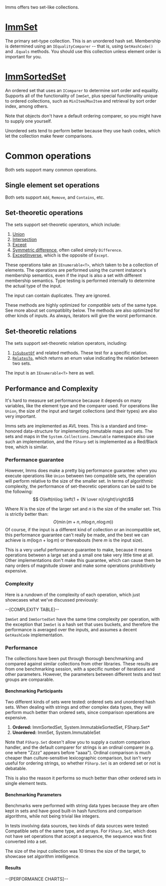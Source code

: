 Imms offers two set-like collections.
# [ImmSet](T:ImmSet'1)
The primary set-type collection. This is an unordered hash set. Membership is determined using an `IEqualityComparer` -- that is, using `GetHashCode()` and `.Equals` methods. You should use this collection unless element order is important for you.
# [ImmSortedSet](T:ImmSortedSet'1)
An ordered set that uses an `IComparer` to determine sort order and equality. Supports all of the functionality of `ImmSet`, plus special functionality unique to ordered collections, such as `MinItem`/`MaxItem` and retrieval by sort order index, among others.
	
Note that objects don't have a default ordering comparer, so you might have to supply one yourself.

Unordered sets tend to perform better because they use hash codes, which let the collection make fewer comparisons.
# Common operations
Both sets support many common operations.
## Single element set operations
Both sets support `Add`, `Remove`, and `Contains`, etc.
## Set-theoretic operations
The sets support set-theoretic operators, which include:
1. [Union](M:AbstractSet'2.Union)
2. [Intersection](M:AbstractSet'2.Intersect)
3. [Except](M:AbstractSet'2.Except)
4. [Symmetric difference](M:AbstractSet'2.Difference), often called simply `Difference`.
5. [ExceptInverse](M:AbstractSet'2.ExceptWith), which is the opposite of `Except`.

These operations take an `IEnumerable<T>`, which taken to be a collection of elements. The operations are performed using the current instance's membership semantics, even if the input is also a set with different membership semantics. Type testing is performed internally to determine the actual type of the input.

The input can contain duplicates. They are ignored.

These methods are highly optimized for *compatible* sets of the same type. See more about set compatiblity below. The methods are also optimized for other kinds of inputs. As always, iterators will give the worst performance.
## Set-theoretic relations
The sets support set-theoretic relation operators, including:
1. [`IsSubsetOf`](M:AbstractSet'2.IsSubsetOf) and related methods. These test for a specific relation.
2. [`RelatesTo`](M:AbstractSet'2.RelatesTo), which returns an enum value indicating the relation between two sets.

The input is an `IEnumerable<T>` here as well.
## Performance and Complexity
It's hard to measure set performance because it depends on many variables, like the element type and the comparer used. For operations like `Union`, the size of the input and target collections (and their types) are also very important.

Imms sets are implemented as AVL trees. This is a standard and time-honored data-structure for implementing immutable maps and sets. The sets and maps in the `System.Collections.Immutable` namespace also use such an implementation, and the `FSharp` set is implemented as a Red/Black tree, which is similar.
### Performance guarantee
However, Imms does make a pretty big performance guarantee: when you execute operations like `Union` between two compatible sets, the operation will perform relative to the size of the smaller set. In terms of algorithmic complexity, the performance of set-theoretic operations can be said to be the following:
$$ O\left(n\log \left(1 + {N \over n}\right)\right)$$

Where $N$ is the size of the larger set and $n$ is the size of the smaller set. This is strictly better than:
$$ O(\min\left(m+n, m \log n, n \log m\right))$$
Of course, if the input is a different kind of collection or an incompatible set, this performance guarantee can't really be made, and the best we can achieve is $m \left(\log n + \log m\right)$ or thereabouts (here $m$ is the input size).

This is a very useful performance guarantee to make, because it means operations between a large set and a small one take very little time at all. Other implementations don't make this guarantee, which can cause them be nany orders of magnitude slower and make some operations prohibitively expensive.
### Complexity
Here is a rundown of the complexity of each operation, which just showcases what we've discussed previously:

<div data-component="CmComplexityTable" data-props-table="sets">--[COMPLEXITY TABLE]--</div>

`ImmSet` and `ImmSortedSet` have the same time complexity per operation, with the exception that `ImmSet` is a hash set that uses buckets, and therefore the performance is averaged over the inputs, and assumes a decent `GetHashCode` implementation.
### Performance
The collections have been put through thorough benchmarking and compared against similar collections from other libraries. These results are from one benchmarking session, with a specific number of iterations and other parameters. However, the parameters between different tests and test groups are comparable.
#### Benchmarking Participants
Two different kinds of sets were tested: ordered sets and unordered hash sets. When dealing with strings and other complex data types, they will perform much better than ordered sets, since comparison operations are expensive.

1. **Ordered:** ImmSortedSet, System.ImmutableSortedSet, FSharp.Set*
2. **Unordered:** ImmSet, System.ImmutableSet

Note that `FSharp.Set` doesn't allow you to supply a custom comparison handler, and the default comparer for strings is an ordinal comparer (e.g. one where "Zzzz" appears before "aaaa"). Ordinal comparison is much cheaper than culture-sensitive lexicographic comparison, but isn't very useful for ordering strings, so whether `FSharp.Set` is an ordered set or not is debatable.

This is also the reason it performs so much better than other ordered sets in single element tests.

#### Benchmarking Parameters
Benchmarks were performed with string data types because they are often kept in sets and have good built-in hash functions and comparison algorithms, while not being trivial like integers.

In tests involving data sources, two kinds of data sources were tested: Compatible sets of the same type, and arrays. For `FSharp.Set`, which does not have set operations that accept a sequence, the sequence was first converted into a set.

The size of the input collection was 10 times the size of the target, to showcase set algorithm intelligence.

#### Results
<div data-component="CmChartSuite" data-props-suite="sets">--[PERFORMANCE CHARTS]--</div>